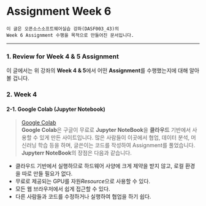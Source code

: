 # Assignment Week 6
```
이 글은 오픈소스소프트웨어실습 강좌(DASF003_43)의
Week 6 Assignment 수행을 목적으로 만들어진 문서입니다.
```
---
### 1. Review for Week 4 & 5 Assignment
이 글에서는 위 강좌의 **Week 4 & 5**에서
어떤 **Assignment**를 수행했는지에 대해 알아볼 겁니다.

### 2. Week 4
#### 2-1. Google Colab (Jupyter Notebook)
> [Google Colab](https://colab.research.google.com "Google Colab")
\
**Google Colab**은 구글이 무료로 **Jupyter NoteBook**을 **클라우드** 기반에서 사용할 수 있게 만든 사이트입니다.
많은 사람들이 이곳에서 협업, 데이터 분석, 머신러닝 학습 등을 하며, 글쓴이는 코드를 작성하여 Assignment를 풀었습니다.
\
**Jupyterr NoteBook**의 장점은 다음과 같습니다.
- 클라우드 기반에서 실행하므로 하드웨어 사양에 크게 제약을 받지 않고, 로컬 환경을 따로 만들 필요가 없다.
- 무료로 제공되는 GPU를 자원*Resource*으로 사용할 수 있다.
- 모든 웹 브라우저에서 쉽게 접근할 수 있다.
- 다른 사람들과 코드를 수정하거나 실행하여 협업을 하기 쉽다.
